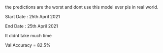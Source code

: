 the predictions are the worst and dont use this model ever pls in real world.

Start Date : 25th April 2021

End Date : 25th April 2021

It didnt take much time

Val Accuracy = 82.5%
